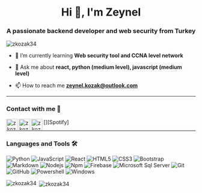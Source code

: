 <h1 align="center">Hi 👋, I'm Zeynel</h1>
<h3 align="center">A passionate backend developer and web security from Turkey</h3>

<p align="left"> <img src="https://komarev.com/ghpvc/?username=zkozak34" alt="zkozak34" /> </p>

- 🌱 I’m currently learning **Web security tool and CCNA level network**

- 💬 Ask me about **react, python (medium level), javascript (medium level)**

- 📫 How to reach me **zeynel.kozak@outlook.com**

--- 

### Contact with me 📝

[<img align="left" alt="zkozak2 | LinkedIn" height="30px" src="https://www.flaticon.com/svg/static/icons/svg/725/725337.svg"/>][linkedin]
[<img align="left" alt="zkozak2 | Instagram" height="30px" src="https://image.flaticon.com/icons/svg/725/725278.svg" />][instagram]
[<img align="left" alt="zkozak2 | Spotify" height="30px" src="https://www.flaticon.com/svg/static/icons/svg/725/725281.svg" />][Spotify]

---

### Languages and Tools 🛠 
![Python](http://img.shields.io/badge/-Python-3776AB?style=flat-square&logo=python&logoColor=ffffff)
![JavaScript](https://img.shields.io/badge/-JavaScript-%23F7DF1C?style=flat-square&logo=javascript&logoColor=000000&labelColor=%23F7DF1C&color=%23FFCE5A)
![React](https://img.shields.io/badge/-React-61DAFB?style=flat-square&logo=react&logoColor=ffffff)
![HTML5](https://img.shields.io/badge/-HTML5-%23E44D27?style=flat-square&logo=html5&logoColor=ffffff)
![CSS3](https://img.shields.io/badge/-CSS3-%231572B6?style=flat-square&logo=css3)
![Bootstrap](https://img.shields.io/badge/-Bootstrap-563D7C?style=flat-square&logo=Bootstrap)
![Markdown](https://img.shields.io/badge/-Markdown-000000?style=flat-square&logo=markdown)
![Nodejs](https://img.shields.io/badge/-Nodejs-339933?style=flat-square&logo=Node.js&logoColor=ffffff)
![Npm](https://img.shields.io/badge/-npm-CB3837?style=flat-square&logo=npm)
![Firebase](https://img.shields.io/badge/-Firebase-FFCA28?style=flat-square&logo=firebase&logoColor=ffffff)
![Microsoft Sql Server](https://img.shields.io/badge/-Sql%20Server-CC2927?style=flat-square&logo=microsoft-sql-server&logoColor=ffffff)
![Git](https://img.shields.io/badge/-Git-%23F05032?style=flat-square&logo=git&logoColor=%23ffffff)
![GitHub](https://img.shields.io/badge/-GitHub-181717?style=flat-square&logo=github)
![Powershell](http://img.shields.io/badge/-Powershell-5391FE?style=flat-square&logo=powershell&logoColor=ffffff)
![Windows](http://img.shields.io/badge/-Windows-0078D6?style=flat-square&logo=windows&logoColor=ffffff)


<p><img align="left" src="https://github-readme-stats.vercel.app/api/top-langs/?username=zkozak34&layout=compact" alt="zkozak34" /></p>

<p>&nbsp;<img align="center" src="https://github-readme-stats.vercel.app/api?username=zkozak34&show_icons=true" alt="zkozak34" /></p>

[instagram]: https://www.instagram.com/zkozak2
[linkedin]: https://www.linkedin.com/in/zkozak2/
[Twitter]: https://twitter.com/zkozak34
